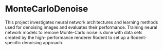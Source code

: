 # MonteCarloDenoise
This project investigates neural network architectures and learning methods used for denoising images and evaluates their performance. Training neural network models to remove Monte-Carlo noise is done with data sets created by the high- performance renderer Rodent to set up a Rodent-specific denoising approach.
